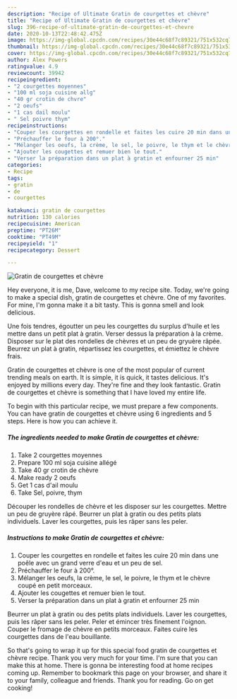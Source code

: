 ```yaml
---
description: "Recipe of Ultimate Gratin de courgettes et chèvre"
title: "Recipe of Ultimate Gratin de courgettes et chèvre"
slug: 396-recipe-of-ultimate-gratin-de-courgettes-et-chevre
date: 2020-10-13T22:48:42.475Z
image: https://img-global.cpcdn.com/recipes/30e44c68f7c89321/751x532cq70/gratin-de-courgettes-et-chevre-photo-principale-de-la-recette.jpg
thumbnail: https://img-global.cpcdn.com/recipes/30e44c68f7c89321/751x532cq70/gratin-de-courgettes-et-chevre-photo-principale-de-la-recette.jpg
cover: https://img-global.cpcdn.com/recipes/30e44c68f7c89321/751x532cq70/gratin-de-courgettes-et-chevre-photo-principale-de-la-recette.jpg
author: Alex Powers
ratingvalue: 4.9
reviewcount: 39942
recipeingredient:
- "2 courgettes moyennes"
- "100 ml soja cuisine allg"
- "40 gr crotin de chvre"
- "2 oeufs"
- "1 cas dail moulu"
- " Sel poivre thym"
recipeinstructions:
- "Couper les courgettes en rondelle et faites les cuire 20 min dans une poêle avec un grand verre d&#39;eau et un peu de sel."
- "Préchauffer le four à 200°."
- "Mélanger les oeufs, la crème, le sel, le poivre, le thym et le chèvre coupé en petit morceaux."
- "Ajouter les cougettes et remuer bien le tout."
- "Verser la préparation dans un plat à gratin et enfourner 25 min"
categories:
- Recipe
tags:
- gratin
- de
- courgettes

katakunci: gratin de courgettes 
nutrition: 130 calories
recipecuisine: American
preptime: "PT26M"
cooktime: "PT49M"
recipeyield: "1"
recipecategory: Dessert

---
```



![Gratin de courgettes et chèvre](https://img-global.cpcdn.com/recipes/30e44c68f7c89321/751x532cq70/gratin-de-courgettes-et-chevre-photo-principale-de-la-recette.jpg)

Hey everyone, it is me, Dave, welcome to my recipe site. Today, we're going to make a special dish, gratin de courgettes et chèvre. One of my favorites. For mine, I'm gonna make it a bit tasty. This is gonna smell and look delicious.

Une fois tendres, égoutter un peu les courgettes du surplus d&#39;huile et les mettre dans un petit plat à gratin. Verser dessus la préparation à la crème. Disposer sur le plat des rondelles de chèvres et un peu de gryuère râpée. Beurrez un plat à gratin, répartissez les courgettes, et émiettez le chèvre frais.

Gratin de courgettes et chèvre is one of the most popular of current trending meals on earth. It is simple, it is quick, it tastes delicious. It's enjoyed by millions every day. They're fine and they look fantastic. Gratin de courgettes et chèvre is something that I have loved my entire life.


To begin with this particular recipe, we must prepare a few components. You can have gratin de courgettes et chèvre using 6 ingredients and 5 steps. Here is how you can achieve it.

<!--inarticleads1-->

##### The ingredients needed to make Gratin de courgettes et chèvre:

1. Take 2 courgettes moyennes
1. Prepare 100 ml soja cuisine allégé
1. Take 40 gr crotin de chèvre
1. Make ready 2 oeufs
1. Get 1 cas d&#39;ail moulu
1. Take  Sel, poivre, thym


Découper les rondelles de chèvre et les disposer sur les courgettes. Mettre un peu de gruyère râpé. Beurrer un plat à gratin ou des petits plats individuels. Laver les courgettes, puis les râper sans les peler. 

<!--inarticleads2-->

##### Instructions to make Gratin de courgettes et chèvre:

1. Couper les courgettes en rondelle et faites les cuire 20 min dans une poêle avec un grand verre d&#39;eau et un peu de sel.
1. Préchauffer le four à 200°.
1. Mélanger les oeufs, la crème, le sel, le poivre, le thym et le chèvre coupé en petit morceaux.
1. Ajouter les cougettes et remuer bien le tout.
1. Verser la préparation dans un plat à gratin et enfourner 25 min


Beurrer un plat à gratin ou des petits plats individuels. Laver les courgettes, puis les râper sans les peler. Peler et émincer très finement l&#39;oignon. Couper le fromage de chèvre en petits morceaux. Faites cuire les courgettes dans de l&#39;eau bouillante. 

So that's going to wrap it up for this special food gratin de courgettes et chèvre recipe. Thank you very much for your time. I'm sure that you can make this at home. There is gonna be interesting food at home recipes coming up. Remember to bookmark this page on your browser, and share it to your family, colleague and friends. Thank you for reading. Go on get cooking!

